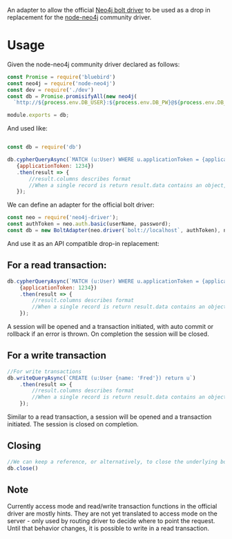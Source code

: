 An adapter to allow the official <a href="https://github.com/neo4j/neo4j-javascript-driver">Neo4j bolt driver</a> 
to be used as a drop in replacement for the <a href="https://github.com/thingdom/node-neo4j">node-neo4j</a> community 
driver. 

# Usage

Given the node-neo4j community driver declared as follows: 

```javascript 1.6
const Promise = require('bluebird')
const neo4j = require('node-neo4j')
const dev = require('./dev')
const db = Promise.promisifyAll(new neo4j(
  `http://${process.env.DB_USER}:${process.env.DB_PW}@${process.env.DB_HOST}:7474`))

module.exports = db;

```

And used like:
 
 ```javascript 1.6

const db = require('db')

db.cypherQueryAsync(`MATCH (u:User) WHERE u.applicationToken = {applicationToken} RETURN U`, 
    {applicationToken: 1234})
    .then(result => {
        //result.columns describes format
        //When a single record is return result.data contains an object, otherwise an array of objects.  
    });
```

We can define an adapter for the official bolt driver: 

```javascript 1.6
const neo = require('neo4j-driver');
const authToken = neo.auth.basic(userName, password);
const db = new BoltAdapter(neo.driver(`bolt://localhost`, authToken), neo);
```

And use it as an API compatible drop-in replacement:

## For a read transaction:

```javascript 1.6
db.cypherQueryAsync(`MATCH (u:User) WHERE u.applicationToken = {applicationToken} RETURN U`, 
    {applicationToken: 1234})
    .then(result => {
        //result.columns describes format
        //When a single record is return result.data contains an object, otherwise an array of objects.  
    });
```    

A session will be opened and a transaction initiated, with auto commit or rollback if an error is thrown. On completion the session will be closed. 

## For a write transaction

```javascript 1.6
//For write transactions 
db.writeQueryAsync(`CREATE (u:User {name: 'Fred'}) return u`)
    .then(result => {
        //result.columns describes format
        //When a single record is return result.data contains an object, otherwise an array of objects.  
    });

```

Similar to a read transaction, a session will be opened and a transaction initiated. The session is closed on completion.
 
## Closing
 
```javascript 1.6
//We can keep a reference, or alternatively, to close the underlying bolt driver
db.close() 
```

## Note

Currently access mode and read/write transaction functions in the official driver are mostly hints. They are not yet translated to access mode on the server - only used by routing driver to decide where to point the request. Until that behavior changes, it is possible to write in a read transaction. 




